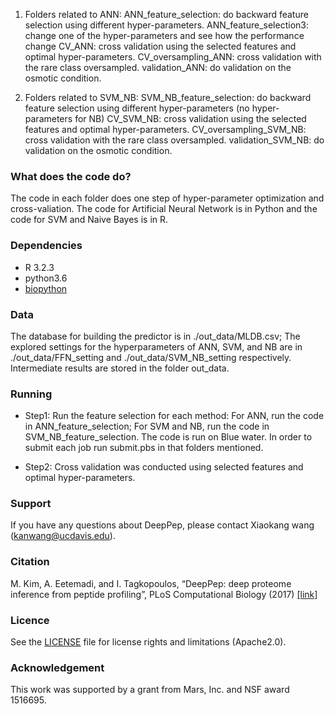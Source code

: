1. Folders related to ANN:
ANN_feature_selection: do backward feature selection using different hyper-parameters.
ANN_feature_selection3: change one of the hyper-parameters and see how the performance change
CV_ANN: cross validation using the selected features and optimal hyper-parameters.
CV_oversampling_ANN: cross validation with the rare class oversampled.
validation_ANN: do validation on the osmotic condition. 

2. Folders related to SVM_NB:
SVM_NB_feature_selection: do backward feature selection using different hyper-parameters (no hyper-parameters for NB)
CV_SVM_NB: cross validation using the selected features and optimal hyper-parameters.
CV_oversampling_SVM_NB: cross validation with  the rare class oversampled.
validation_SVM_NB: do validation on the osmotic condition.
### What does the code do?
The code in each folder does one step of hyper-parameter optimization and cross-valiation. The code for Artificial Neural Network is in Python and the code for SVM and Naive Bayes is in R.

### Dependencies
* R 3.2.3
* python3.6
* [biopython](http://biopython.org/wiki/Download)


### Data
The database for building the predictor is in ./out_data/MLDB.csv; The explored settings for the hyperparameters of ANN, SVM, and NB are in ./out_data/FFN_setting and ./out_data/SVM_NB_setting respectively.
Intermediate results are stored in the folder out_data.

### Running
* Step1: Run the feature selection for each method:
  For ANN, run the code in ANN_feature_selection; For SVM and NB, run the code in SVM_NB_feature_selection. The code is run on Blue water. In order to submit each job run submit.pbs in that folders mentioned.

* Step2: Cross validation was conducted using selected features and optimal hyper-parameters.

### Support

If you have any questions about DeepPep, please contact Xiaokang wang (kanwang@ucdavis.edu).

### Citation
 M. Kim, A. Eetemadi, and I. Tagkopoulos, “DeepPep: deep proteome inference from peptide profiling”, PLoS Computational Biology (2017) [\[link\]](http://journals.plos.org/ploscompbiol/article?id=10.1371/journal.pcbi.1005661)

### Licence
See the [LICENSE](./LICENSE) file for license rights and limitations (Apache2.0).

### Acknowledgement
This work was supported by a grant from Mars, Inc. and NSF award 1516695.


```
```
```
``` 
